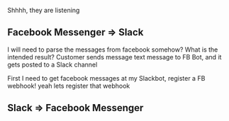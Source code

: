 Shhhh, they are listening


## Facebook Messenger => Slack 

I will need to parse the messages from facebook somehow?
What is the intended result? Customer sends message text message to FB Bot, and it gets posted to a Slack channel

First I need to get facebook messages at my Slackbot, register a FB webhook!
yeah lets register that webhook



## Slack => Facebook Messenger
